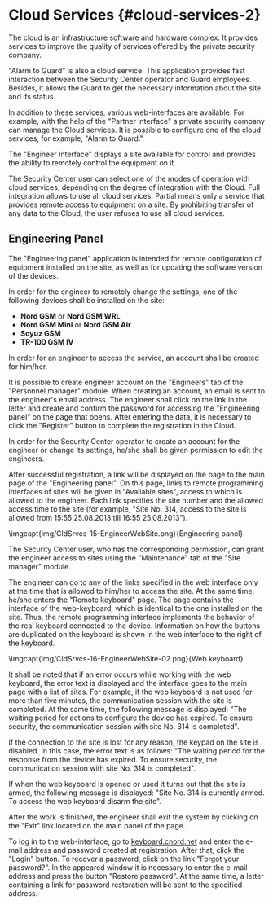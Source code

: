 # Cloud Services {#cloud-services-2}

The cloud is an infrastructure software and hardware complex. It provides services to improve the quality of services offered by the private security company.

"Alarm to Guard" is also a cloud service. This application provides fast interaction between the Security Center operator and Guard employees. Besides, it allows the Guard to get the necessary information about the site and its status.

In addition to these services, various web-interfaces are available. For example, with the help of the "Partner interface" a private security company can manage the Cloud services. It is possible to configure one of the cloud services, for example, "Alarm to Guard."

The "Engineer Interface" displays a site available for control and provides the ability to remotely control the equipment on it.

The Security Center user can select one of the modes of operation with cloud services, depending on the degree of integration with the Cloud. Full integration allows to use all cloud services. Partial means only a service that provides remote access to equipment on a site. By prohibiting transfer of any data to the Cloud, the user refuses to use all cloud services.

<!-- ## Call center

### Getting Information about Site Status

The service "Get information about site status" provided by the "Call Center" allows to check the status of the protected site. This service can be enabled in the administrator panel of the partner account.

It is necessary to make sure that the site is in the expected state for various reasons. In particular, the site may not be armed due to a malfunction of the security equipment or due to a communication channel failure. When using GPRS or GSM connection, the SIM card money may run out.

To check the site status, the client of the private security company shall call the special company number. After that, he/she can independently select the service "Get information about site status" using the voice menu, enter the site number and, if necessary, a PIN code. The client of the private security company can get the PIN code in the "Personal account" of the partner, and the Security Center operator - in the "Site manager" on the "Responsible persons" tab.

\imgcapt{img/CldSrvcs-02-CallCenterServices.png}{Selection of services when calling to Call Center}

The PIN code shall be requested to increase the level of security for maintaining confidential information about the site status. It is possible to enable the PIN request for calls about the status of the protected site in the control panel of the partner account.

Due to the cloud service "Call Center" the number of calls transferred to the operator is reduced. This is especially important during peak hours, when employees of enterprises come or go from work, arming or disarming sites, respectively. Automatic handling of calls to confirm arming and disarming allows the Security Center operators to performs their primary duties, namely, handling alarms.

### Panic button check

The panic button is installed in jewelry salons, pawnshops, banks, cafes, pharmacies and many other enterprises. In this case, the private security company makes a contract, which specifies the frequency of the mandatory check of the panic button by the client of the private security service: for example, once a day.

The "Panic button check" service provided by the "Call Center" can be used to check the panic button serviceability. This service can be enabled in the administrator panel of the partner account.

To check the panic button, the client shall call the special number of the company. After that, he/she can independently select the service "Panic button check" using the voice menu, enter the site number and PIN. The client of the private security company can get the PIN code in the "Personal account" of the partner, and the Security Center operator - in the "Site manager" on the "Responsible persons" tab.

After that, the client shall press the panic button. If it works, an alarm signal is sent to the Security Center, which is automatically canceled due to the "Test" cause. In this case, the "Call Center" informs the client about the serviceability of the panic button, and the alarm log is recorded in the event log. -->

<!--  

## Partner’s Web-Interface

The private security company can use the administrator panel to configure the cloud services after registering partner account in the Cloud. 

### Partner Account Registration

To register a partner in the Cloud, open web page at [cloud.cnord.net](https://cloud.cnord.net). The page contains a brief background on cloud services that can be configured in the administrator panel. 

\imgcapt{img/CldSrvcs-04-WebSite.png}{Partner web-interface}

To create an account, select the "Partner Registration" tab. Enter the partner's email address in the field "E-mail", and unique identifying number of the installed Security Center in the "UID" field of the Security Center.

\imgcapt{img/CldSrvcs-05-Registration.png}{Partner registration}

Start the "Event Manager" to get the UID of the Security Center. After that, open the drop-down menu by clicking on the icon of the module that appeared in the system tray of the Windows task bar. Select the "Connection to the cloud..." menu item.

\imgcapt{img/CldSrvcs-06-CloudConnection.png}{Connection to the Cloud}

The window of the same name opens with the "UID" tab of the Security Center. Copy the Security Center UID for the subsequent insertion of the number in the browser field. To do this, click on the "Copy" icon near the "UID" field.

\imgcapt{img/CldSrvcs-07-UIDCopying.png}{UID copying}

After entering the necessary information on the registration page of the partner account, click the "Register" button. 

A letter will be sent to the e-mail specified at registration. To complete the registration, confirm the e-mail address by following the link in the letter. 

During the first authorization, a form will appear on the site, which shall be filled in. Check and, if necessary, change the contact information specified when registering the Security Center. Namely: name and surname, as well as the partner's mobile phone; name, city and address of the organization. Besides, it is proposed to create and confirm a password to enter the partner's account.

### Partner Account Re-Registration

If it is necessary to create a new partner account instead of an existing one, it is possible to re-register. For example, use this function if you lose your the partner registration information. Also, it is possible to re-register to ensure data protection when the administrator of the account is dismissed.

To re-register, create a new UID. This can be done in the window "Connection to the cloud..." on the "UID" tab of the Security Center. Thus, in this window it is possible not only to get information about the UID of the Security Center, but also create a new UID. 

\imgcapt{img/CldSrvcs-08-NewUID.png}{Creating a new UID}

To do this, click on the "Create a new UID" button. The Security Center will be automatically deleted from the partner account control panel. Use the new UID to add this Security Center to another account or create a new partner account.  

It is allowed to create a new UID no more than once a day. When using the Call Center service after changing the UID of the Security Center, also change the UID in the telephone router.

Important: UID change is possible when the connection to the Cloud is made and when TCP ports 80 and 443 are opened for the computer on which the "Site manager" module is running.

### Login to Partner Account

To log in to an account of an already registered partner on the [cloud.cnord.net](https://cloud.cnord.net/) page, select the "Log in" tab. Shall enter the e-mail address in the "E-mail" field and the password specified after the partner registration in the "Password" field.

\imgcapt{img/CldSrvcs-09-Login.png}{Login to partner account}

To exit the account, click on the "Log out" link located in the panel at the top of the window.

### Management of Security Centers

The partner control panel contains information about the Security Center, specified when registering the Security Center in the Cloud. If necessary, it is possible to add a new Security Center by clicking the "Add Security Center" button. In this case, the form of the same name opens, in which you need to enter the UID of the Security Center registered in the Cloud and click the "Add" button. 

If the UID belongs to the Security Center, not yet associated with the partner, then it will be assigned to this partner. In the opposite case, it is recommended to change the UID of the installed Security Center.

To delete the Security Center, click on the "Cart" icon near the security center and confirm the deletion.

### Setting up Cloud Services {#cloud-services-settings}

The administrator panel provides information about the added Security Centers. Namely: name and address of the organization, as well as e-mail and telephone number of the Security Center administrator. 

\imgcapt{img/CldSrvcs-10-AdminPanel.png}{Administrator panel of the partner account}

For each Security Center it is possible to configure the "Call Center" service. First, connect a telephone router. Click on the corresponding link to read the instruction on its connection. To leave an order to purchase a telephone router, use the same link. 

If the telephone router is connected, open the "Call Center setup" window in the "Call Center" section. The window is intended for selecting the services of the "Call Center": confirmation of disarming or arming (without requesting a PIN code or only upon requesting a PIN code), panic button check (upon requesting a PIN code). Besides, it is possible to download a welcome file in WAV format, or set a standard greeting. The download file size shall not exceed 10 MB.

\imgcapt{img/CldSrvcs-11-CallCenter.png}{Setting the "Call Center" service in the partner account}

Send statistics on the usage of the Call Center service to the e-mail of the partner's administrator. The statistics is generated in Microsoft Excel format over a certain period: current or previous day, current or past week, current or previous month. The statistics shows the number of calls and the average duration of all calls, status test calls, panic button checks, calls with switching to operators, and the average duration of hanged up calls.

To know and, if necessary, change passwords to the mobile application go to "Alarm to Guard" section.

\imgcapt{img/CldSrvcs-12-AlarmPassword.png}{Passwords to the "Alarm to Guard" application}

Besides, it is possible to configure the "Personal account" in the control panel. To do this, fill in the name of a private security company, link to the site, telephone number for technical support, and technical support email. This information will be displayed in the client account.

\imgcapt{img/CldSrvcs-13-PrivateOffice.png}{Setting up the "Personal account" service in the partner account}

Three links to situational maps are given in "Situational map" section. Links can be conveniently copied for later transmission to different responsible persons using the special function "Copy to clipboard". Therefore, it is no necessary to log in to go to the link.

\imgcapt{img/CldSrvcs-14-SituationalMapLink.png}{Setting up the "Situational chart" service in the partner account}

The "Comment" field for each link is intended for specifying the necessary information: for example, it is possible to specify who uses this link to access the situational map.

If it is necessary to block any responsible person to access the map by the link, the link can be updated. In this case, in case of clicking on the outdated link, the map will be unavailable, and if the link has already been opened in the browser, the data will no longer be updated.
-->

## Engineering Panel

The "Engineering panel" application is intended for remote configuration of equipment installed on the site, as well as for updating the software version of the devices.

In order for the engineer to remotely change the settings, one of the following devices shall be installed on the site:

* **Nord GSM** or **Nord GSM WRL**
* **Nord GSM Mini** or **Nord GSM Air**
* **Soyuz GSM**
* **TR-100 GSM IV**

In order for an engineer to access the service, an account shall be created for him/her. 

It is possible to create engineer account on the "Engineers" tab of the "Personnel manager" module. When creating an account, an email is sent to the engineer's email address. The engineer shall click on the link in the letter and create and confirm the password for accessing the "Engineering panel" on the page that opens. After entering the data, it is necessary to click the "Register" button to complete the registration in the Cloud.

In order for the Security Center operator to create an account for the engineer or change its settings, he/she shall be given permission to edit the engineers.

After successful registration, a link will be displayed on the page to the main page of the "Engineering panel". On this page, links to remote programming interfaces of sites will be given in "Available sites", access to which is allowed to the engineer. Each link specifies the site number and the allowed access time to the site (for example, "Site No. 314, access to the site is allowed from 15:55 25.08.2013 till 16:55 25.08.2013").

\imgcapt{img/CldSrvcs-15-EngineerWebSite.png}{Engineering panel}

The Security Center user, who has the corresponding permission, can grant the engineer access to sites using the "Maintenance" tab of the "Site manager" module. 

The engineer can go to any of the links specified in the web interface only at the time that is allowed to him/her to access the site. At the same time, he/she enters the "Remote keyboard" page. The page contains the interface of the web-keyboard, which is identical to the one installed on the site. Thus, the remote programming interface implements the behavior of the real keyboard connected to the device. Information on how the buttons are duplicated on the keyboard is shown in the web interface to the right of the keyboard.

\imgcapt{img/CldSrvcs-16-EngineerWebSite-02.png}{Web keyboard}

It shall be noted that if an error occurs while working with the web keyboard, the error text is displayed and the interface goes to the main page with a list of sites. For example, if the web keyboard is not used for more than five minutes, the communication session with the site is completed. At the same time, the following message is displayed: "The waiting period for actions to configure the device has expired. To ensure security, the communication session with site No. 314 is completed".

If the connection to the site is lost for any reason, the keypad on the site is disabled. In this case, the error text is as follows: "The waiting period for the response from the device has expired. To ensure security, the communication session with site No. 314 is completed".

If when the web keyboard is opened or used it turns out that the site is armed, the following message is displayed: "Site No. 314 is currently armed. To access the web keyboard disarm the site".

After the work is finished, the engineer shall exit the system by clicking on the "Exit" link located on the main panel of the page.

To log in to the web-interface, go to [keyboard.cnord.net](https://keyboard.cnord.net/) and enter the e-mail address and password created at registration. After that, click the "Login" button. To recover a password, click on the link "Forgot your password?". In the appeared window it is necessary to enter the e-mail address and press the button "Restore password". At the same time, a letter containing a link for password restoration will be sent to the specified address.


<!-- ## Personal Account 

The "Personal account" Cloud service allows clients of a private security company to receive information about their sites. 

Access to "Personal account" is provided to a user registered in the Cloud who has an account of the Administrator of the "Personal account". 

It is possible to create an administrator account on the "Administrators of personal account" tab of the "Personnel manager" module. Here it is possible to send an invitation to register in the Cloud to an administrator. At the same time, an SMS message will be sent to the mobile number of the administrator, containing a link to the page for registration in the Personal Account ([my.cnord.net](https://my.cnord.net/) and a special code for registration.

\imgcapt{img/CldSrvcs-17-PersonalAccount.png}{"Personal account" web interface}

Click on the link specified in the SMS message and select the "Registration" tab. When registering, specify the email address, create and confirm a password, and enter the code specified in the SMS message. After entering the data, click on the "Register" button.

\imgcapt{img/CldSrvcs-18-PersonalAccount-01.png}{Registration in the Personal account}

A letter containing a link to confirm registration will be sent to the specified mail address. After clicking on the link, registration will be completed.

To enter the "Personal account", open the web page at [my.cnord.net](https://my.cnord.net/) and open the "Login" tab. Here it is necessary to enter the e-mail address and password specified during registration and click "Login".

\imgcapt{img/CldSrvcs-19-PersonalAccount-02.png}{Login to the Personal account}

The "Personal account" title displays the name of the selected site. If the administrator of the "Personal account" has access to several sites, it is possible to select a site to work in the "Personal account" using the site selection button.

It is possible to give the administrator of the "Personal account" access to a particular site of the Security Center on the "Personal account" tab of the "Site manager" module.

The "Site information" tab of the "Personal account" web interface contains the information, specified in the site card. The "Site" field displays the number and type of the site, the "Alarm" field - the types of the installed alarm. The address and commentary for the Guard, as well as site telephone numbers are indicated in the fields "Address", "Phone 1" and "Phone 2". The "Comment" field contains a comment for the operator. If the site is located on the map, here is also a map showing the location of the site.

\imgcapt{img/CldSrvcs-20-PersonalAccount-03.png}{Information about the site in the Personal account}

The "Report on arming and disarming" tab contains information on the arming and disarming of the site over the selected period. The report can be generated for a week, current month, and also the previous month. The report contains the date and time of the event, its type, and also name, surname of the user who performed arming or disarming, or the user number.

\imgcapt{img/CldSrvcs-21-PersonalAccount-04.png}{Report on arming and disarming in the Personal account}

The "Call Center" tab is displayed in the "Personal account" when the telephone router is connected and configured. A memo for working with this service can be found on the "Call Center" tab. If a panic button is installed on the site and the "Call Center" service is activated to check it, or if a PIN code is requested when checking the status of sites, the PIN codes of responsible persons are also indicated on the tab.

\imgcapt{img/CldSrvcs-22-PersonalAccount-05.png}{Call Center in Personal account}

If a video router is installed on the site, the "Personal account" contains the "Video surveillance" tab. The tab displays streaming video from the cameras installed on the site and connected to the video router.

\imgcapt{img/CldSrvcs-23-PersonalAccount-06.png}{Video surveillance in Personal account}

It is also possible to use the "Personal account" cloud service on mobile devices using the "MyAlarm" application. Download links can be found on the login page of the "Personal Account" at [my.cnord.net](https://my.cnord.net/).
-->

[id-13-01]: img/CldSrvcs-01-RouterConnection.png "Telephone router connection"
[id-13-03]: img/CldSrvcs-03-SituationalMap.png "Situational map"
[id-13-03-00]: img/CldSrvcs-03-SituationalMap-00.png "Situational map: cluster"
[id-13-03-01]: img/CldSrvcs-03-SituationalMap-01.png "Situational map: site"
[id-13-03-02]: img/CldSrvcs-03-SituationalMap-02.png "Situational map: alarm site"
[id-13-03-03]: img/CldSrvcs-03-SituationalMap-03.png "Situational map: free Guard"
[id-13-03-04]: img/CldSrvcs-03-SituationalMap-04.png "Situational map: Guard is on response"